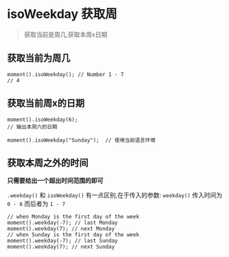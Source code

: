 # isoWeekday 获取周  

> 获取当前是周几,获取本周x日期  

## 获取当前为周几  

```
moment().isoWeekday(); // Number 1 - 7
// 4
```

## 获取当前周x的日期  

```
moment().isoWeekday(6);
// 输出本周六的日期

moment().isoWeekday("Sunday");  // 使用当前语言环境
```   
## 获取本周之外的时间  

**只需要给出一个超出时间范围的即可**  

`.weekday()` 和 `isoWeekday()` 有一点区别,在于传入的参数: `weekday()` 传入时间为 `0 - 6` 而后者为 `1 - 7`

```
// when Monday is the first day of the week
moment().weekday(-7); // last Monday
moment().weekday(7); // next Monday
// when Sunday is the first day of the week
moment().weekday(-7); // last Sunday
moment().weekday(7); // next Sunday
```